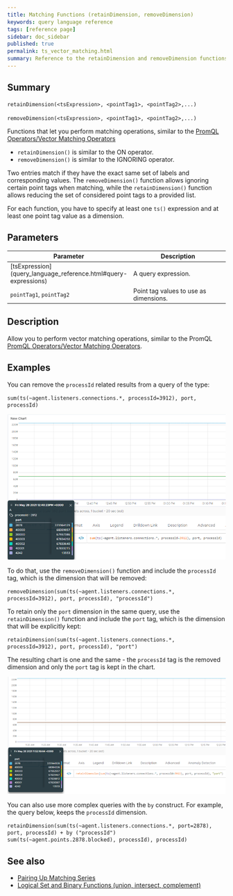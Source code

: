```yaml
---
title: Matching Functions (retainDimension, removeDimension)
keywords: query language reference
tags: [reference page]
sidebar: doc_sidebar
published: true
permalink: ts_vector_matching.html
summary: Reference to the retainDimension and removeDimension functions
---
```

## Summary

```
retainDimension(<tsExpression>, <pointTag1>, <pointTag2>,...)

removeDimension(<tsExpression>, <pointTag1>, <pointTag2>,...)

```

Functions that let you perform matching operations, similar to the [PromQL Operators/Vector Matching Operators](https://prometheus.io/docs/prometheus/latest/querying/operators/#vector-matching)

* `retainDimension()` is similar to the ON operator.
* `removeDimension()` is similar to the IGNORING operator.

Two entries match if they have the exact same set of labels and corresponding values. The `removeDimension()` function allows ignoring certain point tags when matching, while the `retainDimension()` function allows reducing the set of considered point tags to a provided list.

For each function, you have to specify at least one `ts()` expression and at least one point tag value as a dimension. 


## Parameters

<table>
<tbody>
<thead>
<tr><th width="20%">Parameter</th><th width="80%">Description</th></tr>
</thead>
<tr>
<td markdown="span"> [tsExpression](query_language_reference.html#query-expressions)</td>
<td>A query expression. </td>
</tr>
<tr>
<td markdown="span"><code>pointTag1</code>, <code>pointTag2</code></td>
<td>Point tag values to use as dimensions.</td>
</tr>
</tbody>
</table>

## Description 

Allow you to perform vector matching operations, similar to the PromQL [PromQL Operators/Vector Matching Operators](https://prometheus.io/docs/prometheus/latest/querying/operators/#vector-matching).


## Examples

You can remove the `processId` related results from a query of the type:

```
sum(ts(~agent.listeners.connections.*, processId=3912), port, processId)

```

![A chart created with the above query with two dimensions shown in the pinned legend - port and process ID.](images/before-applying-remove-retaindimension.png)

To do that, use the `removeDimension()` function and include the `processId` tag, which is the dimension that will be removed:

```
removeDimension(sum(ts(~agent.listeners.connections.*, processId=3912), port, processId), "processId")

```

To retain only the `port` dimension in the same query, use the `retainDimension()` function and include the `port` tag, which is the dimension that will be explicitly kept:

```
retainDimension(sum(ts(~agent.listeners.connections.*, processId=3912), port, processId), "port")

```

The resulting chart is one and the same - the `processId` tag is the removed dimension and only the `port` tag is kept in the chart.

![A chart created with the above queries after applying the removeDimension and retainDimenstion functions with one dimension shown in the pinned legend - port.](images/after-applying-remove-retaindimension.png)

You can also use more complex queries with the `by` construct. For example, the query below, keeps the `processId` dimension.

```
retainDimension(sum(ts(~agent.listeners.connections.*, port=2878), port, processId) + by ("processId") sum(ts(~agent.points.2878.blocked), processId), processId)

```

## See also

* [Pairing Up Matching Series](query_language_series_matching.html)
* [Logical Set and Binary Functions (union, intersect, complement)](ts_logicalSet.html)
